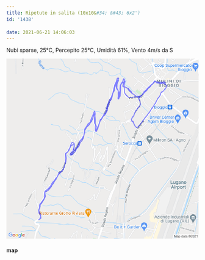 ```yaml
---
title: Ripetute in salita (10x10&#34; &#43; 6x2')
id: '1438'

date: 2021-06-21 14:06:03
---
```


Nubi sparse, 25°C, Percepito 25°C, Umidità 61%, Vento 4m/s da S

![image](/images/2021/08/20210621-activity-map.png)

#### map
